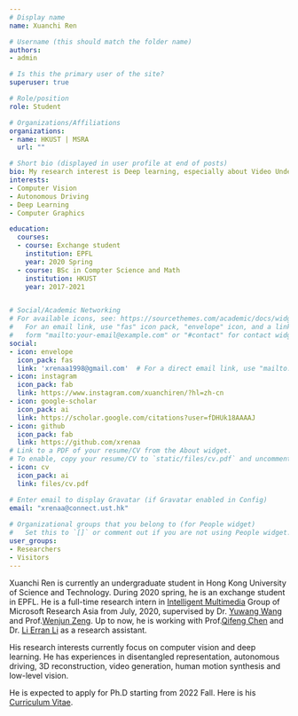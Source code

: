 ```yaml
---
# Display name
name: Xuanchi Ren

# Username (this should match the folder name)
authors:
- admin

# Is this the primary user of the site?
superuser: true

# Role/position
role: Student

# Organizations/Affiliations
organizations:
- name: HKUST | MSRA
  url: ""

# Short bio (displayed in user profile at end of posts)
bio: My research interest is Deep learning, especially about Video Understanding and Pose Recognition.
interests:
- Computer Vision
- Autonomous Driving
- Deep Learning
- Computer Graphics

education:
  courses:
  - course: Exchange student
    institution: EPFL
    year: 2020 Spring
  - course: BSc in Compter Science and Math
    institution: HKUST
    year: 2017-2021


# Social/Academic Networking
# For available icons, see: https://sourcethemes.com/academic/docs/widgets/#icons
#   For an email link, use "fas" icon pack, "envelope" icon, and a link in the
#   form "mailto:your-email@example.com" or "#contact" for contact widget.
social:
- icon: envelope
  icon_pack: fas
  link: 'xrenaa1998@gmail.com'  # For a direct email link, use "mailto:test@example.org".
- icon: instagram
  icon_pack: fab
  link: https://www.instagram.com/xuanchiren/?hl=zh-cn
- icon: google-scholar
  icon_pack: ai
  link: https://scholar.google.com/citations?user=fDHUk18AAAAJ
- icon: github
  icon_pack: fab
  link: https://github.com/xrenaa
# Link to a PDF of your resume/CV from the About widget.
# To enable, copy your resume/CV to `static/files/cv.pdf` and uncomment the lines below.  
- icon: cv
  icon_pack: ai
  link: files/cv.pdf

# Enter email to display Gravatar (if Gravatar enabled in Config)
email: "xrenaa@connect.ust.hk"
  
# Organizational groups that you belong to (for People widget)
#   Set this to `[]` or comment out if you are not using People widget.  
user_groups:
- Researchers
- Visitors
---
```


Xuanchi Ren is currently an undergraduate student in Hong Kong University of Science and Technology. During 2020 spring, he is an exchange student in EPFL. He is a full-time research intern in [Intelligent Multimedia](https://www.microsoft.com/en-us/research/group/internet-media/) Group of Microsoft Research Asia from July, 2020, supervised by Dr. [Yuwang Wang](https://www.microsoft.com/en-us/research/people/yuwwan/) and Prof.[Wenjun Zeng](https://www.microsoft.com/en-us/research/people/wezeng/). Up to now, he is working with Prof.[Qifeng Chen](https://cqf.io/) and Dr. [Li Erran Li](http://www.cs.columbia.edu/~lierranli/) as a research assistant. 

His research interests currently focus on computer vision and deep learning. He has experiences in  disentangled representation, autonomous driving, 3D reconstruction, video generation, human motion synthesis and low-level vision.

He is expected to apply for Ph.D starting from 2022 Fall. Here is his [Curriculum Vitae](http://xuanchiren.com/files/cv.pdf).